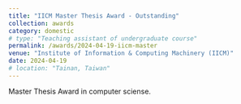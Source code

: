 ```yaml
---
title: "IICM Master Thesis Award - Outstanding"
collection: awards
category: domestic
# type: "Teaching assistant of undergraduate course"
permalink: /awards/2024-04-19-iicm-master
venue: "Institute of Information & Computing Machinery (IICM)"
date: 2024-04-19 
# location: "Tainan, Taiwan"
---
```


Master Thesis Award in computer sciense.

<!-- This is a description of a teaching experience. You can use markdown like any other post.

Heading 1
======

Heading 2
======

Heading 3
====== -->